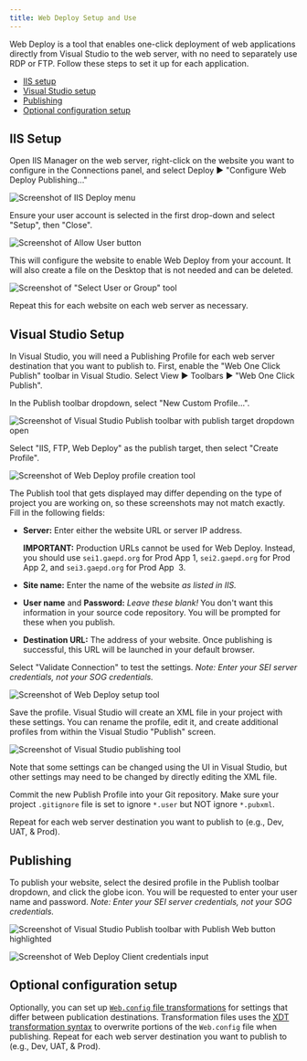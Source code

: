 ```yaml
---
title: Web Deploy Setup and Use
---
```


Web Deploy is a tool that enables one-click deployment of web applications directly from Visual Studio to the web server, with no need to separately use RDP or FTP. Follow these steps to set it up for each application.

* [IIS setup](#iis-setup)
* [Visual Studio setup](#visual-studio-setup)
* [Publishing](#publishing)
* [Optional configuration setup](#optional-configuration-setup)

## IIS Setup

Open IIS Manager on the web server, right-click on the website you want to configure in the Connections panel, and select Deploy ▶ "Configure Web Deploy Publishing…"

![Screenshot of IIS Deploy menu](img/web-deploy-server-step-1.png)

Ensure your user account is selected in the first drop-down and select "Setup", then "Close".

![Screenshot of Allow User button](img/web-deploy-server-step-2.png)

This will configure the website to enable Web Deploy from your account. It will also create a file on the Desktop that is not needed and can be deleted.

![Screenshot of "Select User or Group" tool](img/web-deploy-server-step-3.png)

Repeat this for each website on each web server as necessary.

## Visual Studio Setup

In Visual Studio, you will need a Publishing Profile for each web server destination that you want to publish to. First, enable the "Web One Click Publish" toolbar in Visual Studio. Select View ▶ Toolbars ▶ "Web One Click Publish".

In the Publish toolbar dropdown, select "New Custom Profile...".

![Screenshot of Visual Studio Publish toolbar with publish target dropdown open](img/web-deploy-vs-step-1.png)

Select "IIS, FTP, Web Deploy" as the publish target, then select "Create Profile".

![Screenshot of Web Deploy profile creation tool](img/web-deploy-vs-step-2.png)

The Publish tool that gets displayed may differ depending on the type of project you are working on, so these screenshots may not match exactly. Fill in the following fields:

* **Server:** Enter either the website URL or server IP address.

    **IMPORTANT:** Production URLs cannot be used for Web Deploy. Instead, you should use `sei1.gaepd.org` for Prod App&nbsp;1, `sei2.gaepd.org` for Prod App&nbsp;2, and `sei3.gaepd.org` for Prod App &nbsp;3.

* **Site name:** Enter the name of the website *as listed in IIS.*

* **User name** and **Password:** *Leave these blank!* You don't want this information in your source code repository. You will be prompted for these when you publish.

* **Destination URL:** The address of your website. Once publishing is successful, this URL will be launched in your default browser.

Select "Validate Connection" to test the settings. *Note: Enter your SEI server credentials, not your SOG credentials.*

![Screenshot of Web Deploy setup tool](img/web-deploy-vs-step-3.png)

Save the profile. Visual Studio will create an XML file in your project with these settings. You can rename the profile, edit it, and create additional profiles from within the Visual Studio "Publish" screen.

![Screenshot of Visual Studio publishing tool](img/web-deploy-vs-step-4.png)

Note that some settings can be changed using the UI in Visual Studio, but other settings may need to be changed by directly editing the XML file.

Commit the new Publish Profile into your Git repository. Make sure your project `.gitignore` file is set to ignore `*.user` but NOT ignore `*.pubxml`.

Repeat for each web server destination you want to publish to (e.g., Dev, UAT, & Prod).

## Publishing

To publish your website, select the desired profile in the Publish toolbar dropdown, and click the globe icon. You will be requested to enter your user name and password. *Note: Enter your SEI server credentials, not your SOG credentials.*

![Screenshot of Visual Studio Publish toolbar with Publish Web button highlighted](img/web-deploy-vs-step-5.png)

![Screenshot of Web Deploy Client credentials input](img/web-deploy-vs-step-6.png)

## Optional configuration setup

Optionally, you can set up [`Web.config` file transformations](https://docs.microsoft.com/en-us/aspnet/web-forms/overview/deployment/visual-studio-web-deployment/web-config-transformations) for settings that differ between publication destinations. Transformation files uses the [XDT transformation syntax](https://weblogs.asp.net/srkirkland/common-web-config-transformations-with-visual-studio-2010) to overwrite portions of the `Web.config` file when publishing. Repeat for each web server destination you want to publish to (e.g., Dev, UAT, & Prod).
